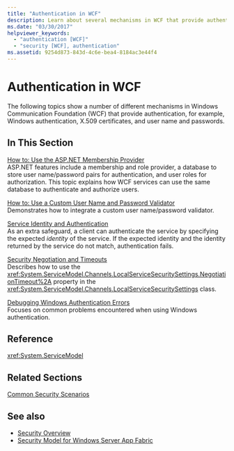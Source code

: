 ```yaml
---
title: "Authentication in WCF"
description: Learn about several mechanisms in WCF that provide authentication, such as Windows authentication, X.509 certificates, and user name and password.
ms.date: "03/30/2017"
helpviewer_keywords: 
  - "authentication [WCF]"
  - "security [WCF], authentication"
ms.assetid: 9254d873-843d-4c6e-bea4-8184ac3e44f4
---
```

# Authentication in WCF
The following topics show a number of different mechanisms in Windows Communication Foundation (WCF) that provide authentication, for example, Windows authentication, X.509 certificates, and user name and passwords.  
  
## In This Section  
 [How to: Use the ASP.NET Membership Provider](how-to-use-the-aspnet-membership-provider.md)  
 ASP.NET features include a membership and role provider, a database to store user name/password pairs for authentication, and user roles for authorization. This topic explains how WCF services can use the same database to authenticate and authorize users.  
  
 [How to: Use a Custom User Name and Password Validator](how-to-use-a-custom-user-name-and-password-validator.md)  
 Demonstrates how to integrate a custom user name/password validator.  
  
 [Service Identity and Authentication](service-identity-and-authentication.md)  
 As an extra safeguard, a client can authenticate the service by specifying the expected *identity* of the service. If the expected identity and the identity returned by the service do not match, authentication fails.  
  
 [Security Negotiation and Timeouts](security-negotiation-and-timeouts.md)  
 Describes how to use the <xref:System.ServiceModel.Channels.LocalServiceSecuritySettings.NegotiationTimeout%2A> property in the <xref:System.ServiceModel.Channels.LocalServiceSecuritySettings> class.  
  
 [Debugging Windows Authentication Errors](debugging-windows-authentication-errors.md)  
 Focuses on common problems encountered when using Windows authentication.  
  
## Reference  
 <xref:System.ServiceModel>  
  
## Related Sections  
 [Common Security Scenarios](common-security-scenarios.md)  
  
## See also

- [Security Overview](security-overview.md)
- [Security Model for Windows Server App Fabric](https://docs.microsoft.com/previous-versions/appfabric/ee677202(v=azure.10))
